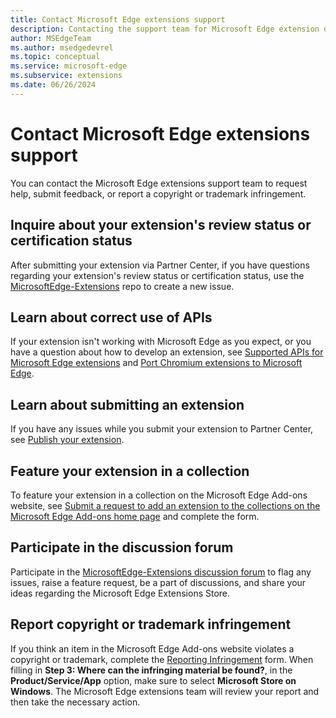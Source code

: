 ```yaml
---
title: Contact Microsoft Edge extensions support
description: Contacting the support team for Microsoft Edge extension development.
author: MSEdgeTeam
ms.author: msedgedevrel
ms.topic: conceptual
ms.service: microsoft-edge
ms.subservice: extensions
ms.date: 06/26/2024
---
```

# Contact Microsoft Edge extensions support

<!-- 
existing h2 sections:

Inquire about your extension's review status or certification status
Learn about correct use of APIs
Learn about submitting an extension
Feature your extension in a collection
Participate in the discussion forum
Report copyright or trademark infringement

h2 sections per draft outline (July 3 2024):

Request help or submit feedback
Report copyright or trademark infringement
Log your tickets via Partner Center
Connect with Community
-->

You can contact the Microsoft Edge extensions support team to request help, submit feedback, or report a copyright or trademark infringement.


<!-- ====================================================================== -->
## Inquire about your extension's review status or certification status

After submitting your extension via Partner Center, if you have questions regarding your extension's review status or certification status, use the [MicrosoftEdge-Extensions](https://github.com/microsoft/MicrosoftEdge-Extensions/issues/new/choose) repo to create a new issue.


<!-- ====================================================================== -->
## Learn about correct use of APIs

If your extension isn't working with Microsoft Edge as you expect, or you have a question about how to develop an extension, see [Supported APIs for Microsoft Edge extensions](../developer-guide/api-support.md) and [Port Chromium extensions to Microsoft Edge](../developer-guide/port-chrome-extension.md).


<!-- ====================================================================== -->
## Learn about submitting an extension

If you have any issues while you submit your extension to Partner Center, see [Publish your extension](publish-extension.md).


<!-- ====================================================================== -->
## Feature your extension in a collection

To feature your extension in a collection on the Microsoft Edge Add-ons website, see [Submit a request to add an extension to the collections on the Microsoft Edge Add-ons home page](https://forms.office.com/Pages/ResponsePage.aspx?id=v4j5cvGGr0GRqy180BHbRw01UwyBfAxNna_1ZkP3X2VUN0lBSU1YMEU3VFY0VURRODEwSjgwU00yRy4u) and complete the form.


<!-- ====================================================================== -->
## Participate in the discussion forum

Participate in the [MicrosoftEdge-Extensions discussion forum](https://github.com/microsoft/MicrosoftEdge-Extensions/discussions) to flag any issues, raise a feature request, be a part of discussions, and share your ideas regarding the Microsoft Edge Extensions Store.


<!-- ====================================================================== -->
## Report copyright or trademark infringement

If you think an item in the Microsoft Edge Add-ons website violates a copyright or trademark, complete the [Reporting Infringement](https://www.microsoft.com/concern/dmca) form.  When filling in **Step 3: Where can the infringing material be found?**, in the **Product/Service/App** option, make sure to select **Microsoft Store on Windows**.  The Microsoft Edge extensions team will review your report and then take the necessary action.
